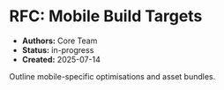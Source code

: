 # RFC: Mobile Build Targets

- **Authors:** Core Team
- **Status:** in-progress
- **Created:** 2025-07-14

Outline mobile-specific optimisations and asset bundles.
